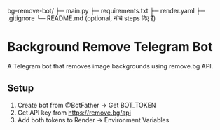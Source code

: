 bg-remove-bot/
├─ main.py
├─ requirements.txt
├─ render.yaml
├─ .gitignore
└─ README.md   (optional, नीचे steps दिए हैं)


# Background Remove Telegram Bot

A Telegram bot that removes image backgrounds using remove.bg API.

## Setup
1. Create bot from @BotFather → Get BOT_TOKEN
2. Get API key from https://remove.bg/api
3. Add both tokens to Render → Environment Variables
